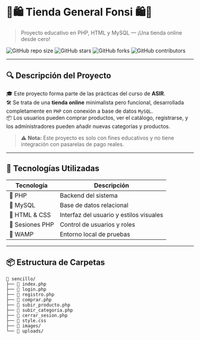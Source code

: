 # 🌟🛍️ Tienda General Fonsi 🛍️🌟  
> Proyecto educativo en PHP, HTML y MySQL — ¡Una tienda online desde cero!

![GitHub repo size](https://img.shields.io/github/repo-size/tuusuario/tu-repo.svg)
![GitHub stars](https://img.shields.io/github/stars/tuusuario/tu-repo?color=gold)
![GitHub forks](https://img.shields.io/github/forks/tuusuario/tu-repo?style=social)
![GitHub contributors](https://img.shields.io/github/contributors/tuusuario/tu-repo)

---

## 🔍 Descripción del Proyecto

🎓 Este proyecto forma parte de las prácticas del curso de **ASIR**.  
🛠️ Se trata de una **tienda online** minimalista pero funcional, desarrollada completamente en `PHP` con conexión a base de datos `MySQL`.  
📦 Los usuarios pueden comprar productos, ver el catálogo, registrarse, y los administradores pueden añadir nuevas categorías y productos.

> ⚠️ **Nota:** Este proyecto es solo con fines educativos y no tiene integración con pasarelas de pago reales.

---

## 💾 Tecnologías Utilizadas

| Tecnología      | Descripción                            |
|----------------|----------------------------------------|
| 🐘 PHP          | Backend del sistema                    |
| 🐬 MySQL        | Base de datos relacional               |
| 🎨 HTML & CSS   | Interfaz del usuario y estilos visuales |
| 🧠 Sesiones PHP | Control de usuarios y roles            |
| 📁 WAMP         | Entorno local de pruebas               |

---

## 📦 Estructura de Carpetas

```plaintext
📁 sencillo/
├── 📄 index.php
├── 📄 login.php
├── 📄 registro.php
├── 📄 comprar.php
├── 📄 subir_producto.php
├── 📄 subir_categoria.php
├── 📄 cerrar_sesion.php
├── 📄 style.css
├── 📁 images/
└── 📁 uploads/
